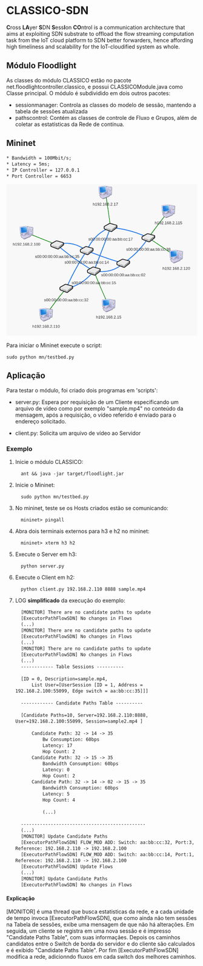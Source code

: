 # CLASSICO-SDN
**C**ross **LA**yer **S**DN **S**ess**I**on **CO**ntrol is a communication architecture that aims at exploiting SDN substrate to offload the flow streaming computation task from the IoT cloud platform to SDN better forwarders, hence affording high timeliness and scalability for the IoT-cloudified system as whole.


## Módulo Floodlight

As classes do módulo CLASSICO estão no pacote net.floodlightcontroller.classico, e possui CLASSICOModule.java como Classe principal. O módulo é subdividido em dois outros pacotes:

*  sessionmanager: Controla as classes do modelo de sessão, mantendo a tabela de sessões atualizada
*  pathscontrol: Contém as classes de controle de Fluxo e Grupos, além de coletar as estatísticas da Rede de contínua.


## Mininet

    * Bandwidth = 100Mbit/s;
    * Latency = 5ms;
    * IP Controller = 127.0.0.1
    * Port Controller = 6653
    
![F1](prints/testbed.png?raw=true "topology")

Para iniciar o Mininet execute o script:

    sudo python mn/testbed.py


## Aplicação

Para testar o módulo, foi criado dois programas em 'scripts':

* server.py: Espera por requisição de um Cliente especificando um arquivo de vídeo como por exemplo "sample.mp4" no conteúdo da mensagem, após a requisição, o vídeo referido é enviado para o endereço solicitado.

* client.py: Solicita um arquivo de vídeo ao Servidor


### Exemplo

1. Inicie o módulo CLASSICO:
      
         ant && java -jar target/floodlight.jar

2. Inicie o Mininet:

         sudo python mn/testbed.py

3. No mininet, teste se os Hosts criados estão se comunicando:
    
         mininet> pingall

4. Abra dois terminais externos para h3 e h2 no mininet:
   
         mininet> xterm h3 h2

5. Execute o Server em h3:

         python server.py

6. Execute o Client em h2:

         python client.py 192.168.2.110 8888 sample.mp4

7. LOG **simplificado** da execução do exemplo:

         [MONITOR] There are no candidate paths to update
         [ExecutorPathFlowSDN] No changes in Flows
         (...)
         [MONITOR] There are no candidate paths to update
         [ExecutorPathFlowSDN] No changes in Flows
         (...)
         [MONITOR] There are no candidate paths to update
         [ExecutorPathFlowSDN] No changes in Flows
         (...)
         ------------ Table Sessions ----------

         [ID = 0, Description=sample.mp4, 
             List User=[UserSession [ID = 1, Address = 192.168.2.100:55099, Edge switch = aa:bb:cc:35]]]

         ------------ Candidate Paths Table ----------

         [Candidate Paths=10, Server=192.168.2.110:8888, User=192.168.2.100:55099, Session=sample2.mp4 ]

             Candidate Path: 32 -> 14 -> 35
                 Bw Consumption: 60bps
                 Latency: 17
                 Hop Count: 2
             Candidate Path: 32 -> 15 -> 35
                 Bandwidth Consumption: 60bps
                 Latency: 0
                 Hop Count: 2
             Candidate Path: 32 -> 14 -> 02 -> 15 -> 35
                 Bandwidth Consumption: 60bps
                 Latency: 5
                 Hop Count: 4

                 (...)

         ----------------------------------------------
         (...)
         [MONITOR] Update Candidate Paths
         [ExecutorPathFlowSDN] FLOW_MOD ADD: Switch: aa:bb:cc:32, Port:3, Reference: 192.168.2.110 -> 192.168.2.100
         [ExecutorPathFlowSDN] FLOW_MOD ADD: Switch: aa:bb:cc:14, Port:1, Reference: 192.168.2.110 -> 192.168.2.100
         [ExecutorPathFlowSDN] Update Flows
         (...)
         [MONITOR] Update Candidate Paths
         [ExecutorPathFlowSDN] No changes in Flows


#### Explicação 

[MONITOR] é uma thread que busca estatisticas da rede, e a cada unidade de tempo invoca [ExecutorPathFlowSDN], que como ainda não tem sessões na Tabela de sessões, exibe uma mensagem de que não há alterações. Em seguida, um cliente se registra em uma nova sessão e é impresso "Candidate Paths Table", com suas informaçães. Depois os caminhos candidatos entre o Switch de borda do servidor e do cliente são calculados e é exibido "Candidate Paths Table". Por fim [ExecutorPathFlowSDN] modifica a rede, adicionndo fluxos em cada switch dos melhores caminhos.
